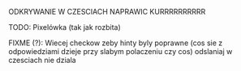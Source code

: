ODKRYWANIE W CZESCIACH NAPRAWIC KURRRRRRRRRR  

TODO:
Pixelówka (tak jak rozbita)

FIXME (?):
Wiecej checkow zeby hinty byly poprawne (cos sie z odpowiedziami dzieje przy slabym polaczeniu czy cos)
odslaniaj w czesciach nie dziala
